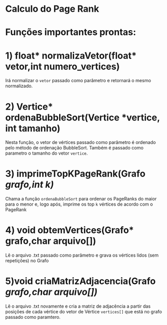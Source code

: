 # Calculo do Page Rank
# Funções importantes prontas:
# 1) float* normalizaVetor(float* vetor,int numero_vertices)
Irá normalizar o `vetor` passado como parâmetro
e retornará o mesmo normalizado.

# 2) Vertice* ordenaBubbleSort(Vertice *vertice, int tamanho)

Nesta função, o vetor de vértices passado como parâmetro é ordenado pelo método de ordenação BubbleSort. Também é passado como parametro o tamanho do vetor `vertice`.

# 3) imprimeTopKPageRank(Grafo *grafo,int k)*

Chama a função `ordenaBubbleSort` para ordenar os PageRanks do
maior para o menor e, logo após, imprime os top `k` vértices de acordo com o PageRank

# 4) void obtemVertices(Grafo* grafo,char arquivo[])

Lê o arquivo .txt passado como parâmetro e grava os
vértices lidos (sem repetições) no Grafo
# 5)void criaMatrizAdjacencia(Grafo *grafo,char arquivo[])*

Lê o arquivo .txt novamente e cria a matriz de adjacência
a partir das posições de cada vértice do vetor de Vértice `vertices[]` 
que está no grafo passado como paramtero.
